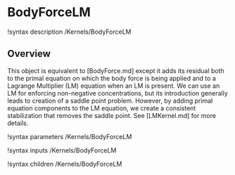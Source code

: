 # BodyForceLM

!syntax description /Kernels/BodyForceLM

## Overview

This object is equivalent to [BodyForce.md] except it adds its residual both to
the primal equation on which the body force is being applied and to a Lagrange
Multiplier (LM) equation when an LM is present. We can use an LM for enforcing
non-negative concentrations, but its introduction generally leads to creation of
a saddle point problem. However, by adding primal equation components to the LM
equation, we create a consistent stabilization that removes the saddle
point. See [LMKernel.md] for more details.

!syntax parameters /Kernels/BodyForceLM

!syntax inputs /Kernels/BodyForceLM

!syntax children /Kernels/BodyForceLM
